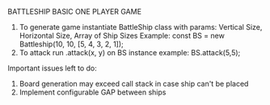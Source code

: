 BATTLESHIP BASIC ONE PLAYER GAME

1) To generate game instantiate BattleShip class with params: Vertical Size, Horizontal Size, Array of Ship Sizes
Example: const BS = new Battleship(10, 10, [5, 4, 3, 2, 1]);
2) To attack run .attack(x, y) on BS instance
example: BS.attack(5,5);

Important issues left to do:
1) Board generation may exceed call stack in case ship can't be placed
2) Implement configurable GAP between ships
